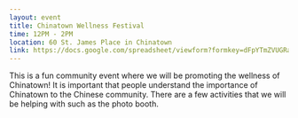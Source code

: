 ```yaml
---
layout: event
title: Chinatown Wellness Festival
time: 12PM - 2PM
location: 60 St. James Place in Chinatown
link: https://docs.google.com/spreadsheet/viewform?formkey=dFpYTmZVUGRabXJMT1pmQkVSWEw5OVE6MA
---
```

This is a fun community event where we will be promoting the wellness of Chinatown! It is important that people understand the importance of Chinatown to the Chinese community. There are a few activities that we will be helping with such as the photo booth.
